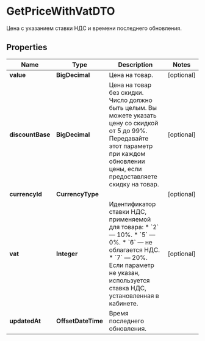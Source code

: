 

# GetPriceWithVatDTO

Цена с указанием ставки НДС и времени последнего обновления.

## Properties

| Name | Type | Description | Notes |
|------------ | ------------- | ------------- | -------------|
|**value** | **BigDecimal** | Цена на товар. |  [optional] |
|**discountBase** | **BigDecimal** | Цена на товар без скидки.  Число должно быть целым. Вы можете указать цену со скидкой от 5 до 99%.  Передавайте этот параметр при каждом обновлении цены, если предоставляете скидку на товар.  |  [optional] |
|**currencyId** | **CurrencyType** |  |  [optional] |
|**vat** | **Integer** | Идентификатор ставки НДС, применяемой для товара:  * &#x60;2&#x60; — 10%. * &#x60;5&#x60; — 0%. * &#x60;6&#x60; — не облагается НДС. * &#x60;7&#x60; — 20%.  Если параметр не указан, используется ставка НДС, установленная в кабинете.  |  [optional] |
|**updatedAt** | **OffsetDateTime** | Время последнего обновления. |  |




